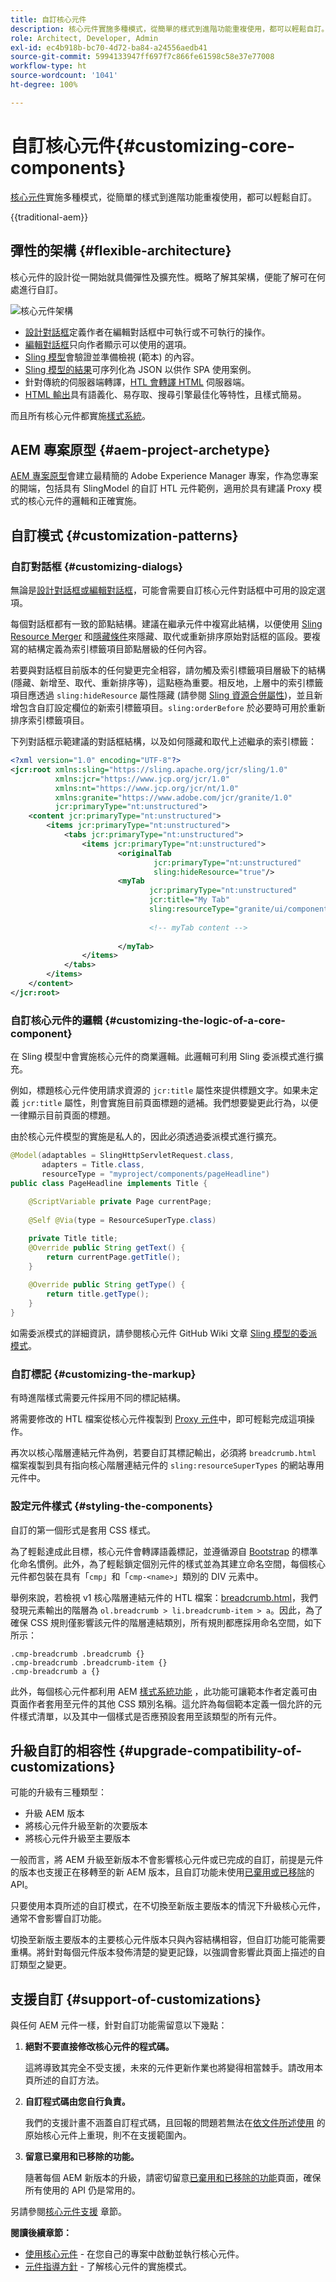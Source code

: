 ```yaml
---
title: 自訂核心元件
description: 核心元件實施多種模式，從簡單的樣式到進階功能重複使用，都可以輕鬆自訂。
role: Architect, Developer, Admin
exl-id: ec4b918b-bc70-4d72-ba84-a24556aedb41
source-git-commit: 5994133947ff697f7c866fe61598c58e37e77008
workflow-type: ht
source-wordcount: '1041'
ht-degree: 100%

---
```


# 自訂核心元件{#customizing-core-components}

[核心元件](overview.md)實施多種模式，從簡單的樣式到進階功能重複使用，都可以輕鬆自訂。

{{traditional-aem}}

## 彈性的架構 {#flexible-architecture}

核心元件的設計從一開始就具備彈性及擴充性。概略了解其架構，便能了解可在何處進行自訂。

![核心元件架構](/help/assets/screen_shot_2018-12-07at093742.png)

* [設計對話框](/help/get-started/authoring.md#edit-and-design-dialogs)定義作者在編輯對話框中可執行或不可執行的操作。
* [編輯對話框](/help/get-started/authoring.md#edit-and-design-dialogs)只向作者顯示可以使用的選項。
* [Sling 模型](#customizing-the-logic-of-a-core-component)會驗證並準備檢視 (範本) 的內容。
* [Sling 模型的結果](#customizing-the-logic-of-a-core-component)可序列化為 JSON 以供作 SPA 使用案例。
* 針對傳統的伺服器端轉譯，[HTL 會轉譯 HTML](#customizing-the-markup) 伺服器端。
* [HTML 輸出](#customizing-the-markup)具有語義化、易存取、搜尋引擎最佳化等特性，且樣式簡易。

而且所有核心元件都實施[樣式系統](#styling-the-components)。

## AEM 專案原型 {#aem-project-archetype}

[AEM 專案原型](/help/developing/archetype/overview.md)會建立最精簡的 Adobe Experience Manager 專案，作為您專案的開端，包括具有 SlingModel 的自訂 HTL 元件範例，適用於具有建議 Proxy 模式的核心元件的邏輯和正確實施。

## 自訂模式 {#customization-patterns}

### 自訂對話框 {#customizing-dialogs}

無論是[設計對話框或編輯對話框](/help/get-started/authoring.md)，可能會需要自訂核心元件對話框中可用的設定選項。

每個對話框都有一致的節點結構。建議在繼承元件中複寫此結構，以便使用 [Sling Resource Merger](https://helpx.adobe.com/tw/experience-manager/6-4/sites/developing/using/sling-resource-merger.html) 和[隱藏條件](https://helpx.adobe.com/tw/experience-manager/6-5/sites/developing/using/hide-conditions.html)來隱藏、取代或重新排序原始對話框的區段。要複寫的結構定義為索引標籤項目節點層級的任何內容。

若要與對話框目前版本的任何變更完全相容，請勿觸及索引標籤項目層級下的結構 (隱藏、新增至、取代、重新排序等)，這點極為重要。相反地，上層中的索引標籤項目應透過 `sling:hideResource` 屬性隱藏 (請參閱 [Sling 資源合併屬性](https://helpx.adobe.com/tw/experience-manager/6-5/sites/developing/using/sling-resource-merger.html))，並且新增包含自訂設定欄位的新索引標籤項目。`sling:orderBefore` 於必要時可用於重新排序索引標籤項目。

下列對話框示範建議的對話框結構，以及如何隱藏和取代上述繼承的索引標籤：

```xml
<?xml version="1.0" encoding="UTF-8"?>
<jcr:root xmlns:sling="https://sling.apache.org/jcr/sling/1.0"
          xmlns:jcr="https://www.jcp.org/jcr/1.0"
          xmlns:nt="https://www.jcp.org/jcr/nt/1.0"
          xmlns:granite="https://www.adobe.com/jcr/granite/1.0"
          jcr:primaryType="nt:unstructured">
    <content jcr:primaryType="nt:unstructured">
        <items jcr:primaryType="nt:unstructured">
            <tabs jcr:primaryType="nt:unstructured">
                <items jcr:primaryType="nt:unstructured">
                        <originalTab
                                jcr:primaryType="nt:unstructured"
                                sling:hideResource="true"/>
                        <myTab
                               jcr:primaryType="nt:unstructured"
                               jcr:title="My Tab"
                               sling:resourceType="granite/ui/components/coral/foundation/container">
                                  
                               <!-- myTab content -->
                                  
                        </myTab>
                </items>
            </tabs>
        </items>
    </content>
</jcr:root>
```

### 自訂核心元件的邏輯 {#customizing-the-logic-of-a-core-component}

在 Sling 模型中會實施核心元件的商業邏輯。此邏輯可利用 Sling 委派模式進行擴充。

例如，標題核心元件使用請求資源的 `jcr:title` 屬性來提供標題文字。如果未定義 `jcr:title` 屬性，則會實施目前頁面標題的遞補。我們想要變更此行為，以便一律顯示目前頁面的標題。

由於核心元件模型的實施是私人的，因此必須透過委派模式進行擴充。

```java
@Model(adaptables = SlingHttpServletRequest.class,
       adapters = Title.class,
       resourceType = "myproject/components/pageHeadline")
public class PageHeadline implements Title {
    
    @ScriptVariable private Page currentPage;
    
    @Self @Via(type = ResourceSuperType.class)

    private Title title;
    @Override public String getText() {
        return currentPage.getTitle();
    }
    
    @Override public String getType() {
        return title.getType();
    }
}
```

如需委派模式的詳細資訊，請參閱核心元件 GitHub Wiki 文章 [Sling 模型的委派模式](https://github.com/adobe/aem-core-wcm-components/wiki/Delegation-Pattern-for-Sling-Models)。

### 自訂標記 {#customizing-the-markup}

有時進階樣式需要元件採用不同的標記結構。

將需要修改的 HTL 檔案從核心元件複製到 [Proxy 元件](guidelines.md#proxy-component-pattern)中，即可輕鬆完成這項操作。

再次以核心階層連結元件為例，若要自訂其標記輸出，必須將 `breadcrumb.html` 檔案複製到具有指向核心階層連結元件的 `sling:resourceSuperTypes` 的網站專用元件中。

### 設定元件樣式 {#styling-the-components}

自訂的第一個形式是套用 CSS 樣式。

為了輕鬆達成此目標，核心元件會轉譯語義標記，並遵循源自 [Bootstrap](https://getbootstrap.com/) 的標準化命名慣例。此外，為了輕鬆鎖定個別元件的樣式並為其建立命名空間，每個核心元件都包裝在具有「`cmp`」和「`cmp-<name>`」類別的 DIV 元素中。

舉例來說，若檢視 v1 核心階層連結元件的 HTL 檔案：[breadcrumb.html](https://github.com/adobe/aem-core-wcm-components/blob/master/content/src/content/jcr_root/apps/core/wcm/components/breadcrumb/v2/breadcrumb/breadcrumb.html)，我們發現元素輸出的階層為 `ol.breadcrumb > li.breadcrumb-item > a`。因此，為了確保 CSS 規則僅影響該元件的階層連結類別，所有規則都應採用命名空間，如下所示：

```shell
.cmp-breadcrumb .breadcrumb {}  
.cmp-breadcrumb .breadcrumb-item {}  
.cmp-breadcrumb a {}
```

此外，每個核心元件都利用 AEM [樣式系統功能](https://experienceleague.adobe.com/docs/experience-manager-cloud-service/sites/authoring/features/style-system.html?lang=zh-Hant) ，此功能可讓範本作者定義可由頁面作者套用至元件的其他 CSS 類別名稱。這允許為每個範本定義一個允許的元件樣式清單，以及其中一個樣式是否應預設套用至該類型的所有元件。

## 升級自訂的相容性 {#upgrade-compatibility-of-customizations}

可能的升級有三種類型：

* 升級 AEM 版本
* 將核心元件升級至新的次要版本
* 將核心元件升級至主要版本

一般而言，將 AEM 升級至新版本不會影響核心元件或已完成的自訂，前提是元件的版本也支援正在移轉至的新 AEM 版本，且自訂功能未使用[已棄用或已移除](https://experienceleague.adobe.com/docs/experience-manager-cloud-service/release-notes/deprecated-removed-features.html?lang=zh-Hant)的 API。

只要使用本頁所述的自訂模式，在不切換至新版主要版本的情況下升級核心元件，通常不會影響自訂功能。

切換至新版主要版本的主要核心元件版本只與內容結構相容，但自訂功能可能需要重構。將針對每個元件版本發佈清楚的變更記錄，以強調會影響此頁面上描述的自訂類型之變更。

## 支援自訂 {#support-of-customizations}

與任何 AEM 元件一樣，針對自訂功能需留意以下幾點：

1. **絕對不要直接修改核心元件的程式碼。**

   這將導致其完全不受支援，未來的元件更新作業也將變得相當棘手。請改用本頁所述的自訂方法。

1. **自訂程式碼由您自行負責。**

   我們的支援計畫不涵蓋自訂程式碼，且回報的問題若無法在[依文件所述使用](/help/get-started/using.md) 的原始核心元件上重現，則不在支援範圍內。

1. **留意已棄用和已移除的功能。**

   隨著每個 AEM 新版本的升級，請密切留意[已棄用和已移除的功能](https://experienceleague.adobe.com/docs/experience-manager-cloud-service/release-notes/deprecated-removed-features.html?lang=zh-Hant)頁面，確保所有使用的 API 仍是常用的。

另請參閱[核心元件支援](overview.md#core-component-support) 章節。

**閱讀後續章節：**

* [使用核心元件](/help/get-started/using.md) - 在您自己的專案中啟動並執行核心元件。
* [元件指導方針](guidelines.md) - 了解核心元件的實施模式。
